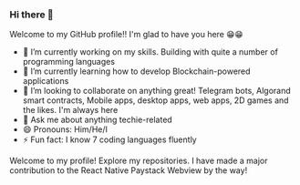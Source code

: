 ### Hi there 👋
Welcome to my GitHub profile!! I'm glad to have you here 😁😁
- 🔭 I’m currently working on my skills. Building with quite a number of programming languages
- 🌱 I’m currently learning how to develop Blockchain-powered applications
- 👯 I’m looking to collaborate on anything great! Telegram bots, Algorand smart contracts, Mobile apps, desktop apps, web apps, 2D games and the likes. I'm always here
- 💬 Ask me about anything techie-related
- 😄 Pronouns: Him/He/I
- ⚡ Fun fact: I know 7 coding languages fluently

Welcome to my profile! Explore my repositories. I have made a major contribution to the React Native Paystack Webview by the way!
